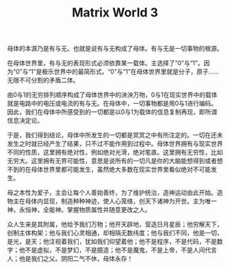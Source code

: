 ﻿---
title: "Matrix World 3"
categories: 
  - 哲学
  - 社会
tags: 
  - 黑客帝国
  - 虚拟世界
  - 母体
  - 主
  - 0和1
header:
  overlay_image: /assets/images/m3.jpg
tagline: 有源于无，三生万物。  
---
母体的本源乃是有与无。也就是说有与无构成了母体。有与无是一切事物的根源。

在母体世界里，有与无的表现形式必须依靠某一载体。主选择了“0”与“1”。因为“0”与“1”是极乐世界中的最简形式。“0”与“1”在母体世界里就是分子，原子……无限不可分割的矛盾二体。

由0与1的无穷排列顺序构成了母体世界中的泱泱万物，0与1在现实世界中的载体就是电路中的电压或电流的有与无。在母体中，一切事物都是用0与1进行编码。因此，我们在母体中所感受到的一切都是以0与1为载体的信息复制再现，即所谓信息决定论。

于是，我们得到结论，母体中所发生的一切都是冥冥之中有所注定的。一切在还未发生之时就已经产生了结果，只不过不能作用到过程中。母体世界拥有与现实世界不同的性质，这里拥有绝对性，例如绝对光滑，绝对笔直。这里拥有无穷性，比如无穷大。这里拥有无界可能性，意思是说所有的一切凡是你的大脑能想得到或者想不到的在母体世界里都可能发生，虽然绝大多数在现实世界里看似绝对不可能发生。

母之本性为爱子，主会让每个人善始善终，为了维护统治，造神运动由此开始。造物主在母体内显现，制造种种神迹，使人心笼络，创天下诸神为开世。主为唯一神，永恒神，全能神。掌握物质属性并随意更改之人。

众人生来是其附属，他给予我们万物；他开天辟地，营造日月星辰；他穷解天下，创制主体构架；他与我们心灵相通，却相隔无数纬度；他与我们不同，他是一切，是光，是天；他注视着我们，犹如我们仰望着他；他不是程序，不是代码，不是数字；他不是虚拟，不是梦幻，不是臆造；他不是魔鬼，不是上帝，不是人间代言人；他是我们之父。阴阳二气不休，母体永存！

